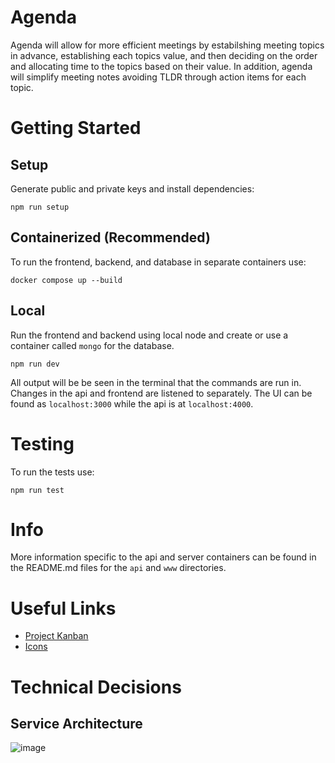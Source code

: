 # Agenda

Agenda will allow for more efficient meetings by estabilshing meeting topics in advance, establishing each topics value, and then deciding on the order and allocating time to the topics based on their value. In addition, agenda will simplify meeting notes avoiding TLDR through action items for each topic.

# Getting Started

## Setup
Generate public and private keys and install dependencies:
```
npm run setup
```

## Containerized (Recommended)

To run the frontend, backend, and database in separate containers use:
```
docker compose up --build
```

## Local
Run the frontend and backend using local node and create or use a container
called `mongo` for the database.
```
npm run dev
```
All output will be be seen in the terminal that the commands are run in.
Changes in the api and frontend are listened to separately. The UI can be found
as `localhost:3000` while the api is at `localhost:4000`.


# Testing

To run the tests use:
```
npm run test
```

# Info
More information specific to the api and server containers can be found in the README.md files for the `api` and `www` directories.

# Useful Links
- [Project Kanban](https://thomashudsonnotes.notion.site/a1f3e7cd3bf74c62b06dbda78b2c9c7c?v=43d3f2b9730045f691cd254967c6949d)
- [Icons](https://v4.mui.com/components/material-icons/)

# Technical Decisions

## Service Architecture
![image](https://user-images.githubusercontent.com/54583311/120655368-db876780-c43f-11eb-9ccc-5ea9deba79fe.png)

